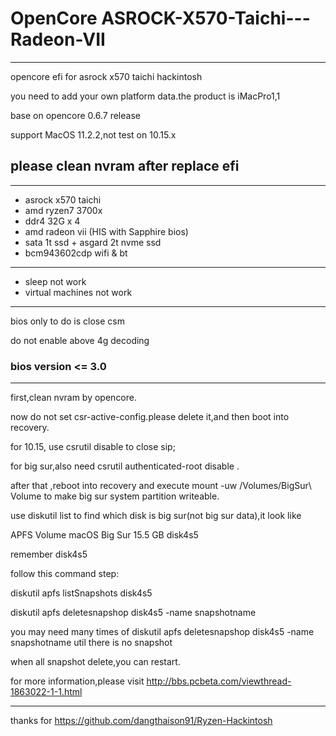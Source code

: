 # OpenCore ASROCK-X570-Taichi---Radeon-VII

----

opencore efi for asrock x570 taichi hackintosh

you need to add your own platform data.the product is iMacPro1,1

base on opencore 0.6.7 release

support MacOS 11.2.2,not test on 10.15.x

## please clean nvram after replace efi

----
+ asrock x570 taichi
+ amd ryzen7 3700x
+ ddr4 32G x 4
+ amd radeon vii (HIS with Sapphire bios)
+ sata 1t ssd + asgard 2t nvme ssd
+ bcm943602cdp wifi & bt

----
+ sleep not work
+ virtual machines not work

----
bios only to do is close csm

do not enable above 4g decoding

### bios version <= 3.0

----

first,clean nvram by opencore.

now do not set csr-active-config.please delete it,and then boot into recovery.

for 10.15, use csrutil disable to close sip;

for big sur,also need csrutil authenticated-root disable . 

after that ,reboot into recovery and execute mount -uw /Volumes/BigSur\ Volume to make big sur system partition writeable.

use diskutil list to find which disk is big sur(not big sur data),it look like 

APFS Volume ⁨macOS Big Sur⁩           15.5 GB    disk4s5

remember disk4s5

follow this command step:

diskutil apfs listSnapshots disk4s5

diskutil apfs deletesnapshop  disk4s5 -name snapshotname

you may need many times of diskutil apfs deletesnapshop  disk4s5 -name snapshotname util there is no snapshot

when all snapshot delete,you can restart.

for more information,please visit http://bbs.pcbeta.com/viewthread-1863022-1-1.html

----

thanks for https://github.com/dangthaison91/Ryzen-Hackintosh
